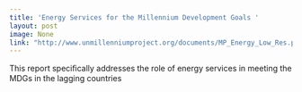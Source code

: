 ```yaml
---
title: 'Energy Services for the Millennium Development Goals '
layout: post
image: None
link: "http://www.unmillenniumproject.org/documents/MP_Energy_Low_Res.pdf"
---
```


 This report speciﬁcally addresses the role of energy services in meeting the MDGs in the lagging countries
       
